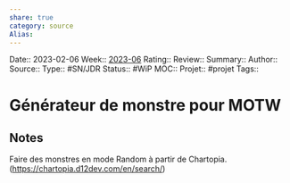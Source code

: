 ```yaml
---
share: true 
category: source
Alias:
---
```

Date:: 2023-02-06
Week:: [2023-06](../week/2023-06.md)
Rating::
Review:: 
Summary:: 
Author::
Source:: 
Type:: #SN/JDR 
Status:: #WiP 
MOC::
Projet:: #projet 
Tags:: 

# Générateur de monstre pour MOTW

## Notes

Faire des monstres en mode Random à partir de Chartopia.
(https://chartopia.d12dev.com/en/search/)